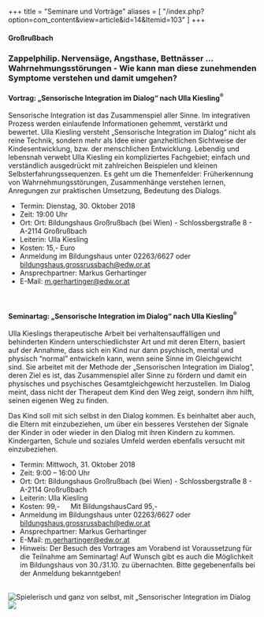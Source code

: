 +++
title = "Seminare und Vorträge"
aliases = [
  "/index.php?option=com_content&view=article&id=14&Itemid=103"
]
+++

<h4><b>Großrußbach</b></h4>

### Zappelphilip. Nervensäge, Angsthase, Bettnässer ... Wahrnehmungsstörungen - Wie kann man diese zunehmenden Symptome verstehen und damit umgehen?

<h4>Vortrag: „Sensorische Integration im Dialog“ nach Ulla Kiesling<sup>&reg;</sup></h4>

Sensorische Integration ist das Zusammenspiel aller Sinne. Im integrativen Prozess werden einlaufende Informationen gehemmt, verstärkt und bewertet. Ulla Kiesling versteht „Sensorische Integration im Dialog“ nicht als reine Technik, sondern mehr als Idee einer ganzheitlichen Sichtweise der Kindesentwicklung, bzw. der menschlichen Entwicklung.
Lebendig und lebensnah verwebt Ulla Kiesling ein kompliziertes Fachgebiet; einfach und verständlich ausgedrückt mit zahlreichen Beispielen und kleinen Selbsterfahrungssequenzen. Es geht um die Themenfelder: Früherkennung von Wahrnehmungsstörungen, Zusammenhänge verstehen lernen, Anregungen zur praktischen Umsetzung, Bedeutung des Dialogs.

  - Termin: Dienstag, 30. Oktober 2018
  - Zeit: 19:00 Uhr
  - Ort: Ort: Bildungshaus Großrußbach (bei Wien) - Schlossbergstraße 8 - A-2114 Großrußbach
  - Leiterin: Ulla Kiesling
  - Kosten: 15,- Euro
  - Anmeldung im Bildungshaus unter 02263/6627 oder [bildungshaus.grossrussbach@edw.or.at](mailto:bildungshaus.grossrussbach@edw.or.at)
  - Ansprechpartner: Markus Gerhartinger
  - E-Mail: [m.gerhartinger@edw.or.at](mailto:m.gerhartinger@edw.or.at)

<br />

<h4>Seminartag: „Sensorische Integration im Dialog“ nach Ulla Kiesling<sup>&reg;</sup></h4>

Ulla Kieslings therapeutische Arbeit bei verhaltensauffälligen und behinderten Kindern unterschiedlichster Art und mit deren Eltern, basiert auf der Annahme, dass sich ein Kind nur dann psychisch, mental und physisch “normal” entwickeln kann, wenn seine Sinne im Gleichgewicht sind.
Sie arbeitet mit der Methode der „Sensorischen Integration im Dialog”, deren Ziel es ist, das Zusammenspiel aller Sinne zu fördern und damit ein physisches und psychisches Gesamtgleichgewicht herzustellen. Im Dialog meint, dass nicht der Therapeut dem Kind den Weg zeigt, sondern ihm hilft, seinen eigenen Weg zu finden.


Das Kind soll mit sich selbst in den Dialog kommen. Es beinhaltet aber auch, die Eltern mit einzubeziehen, um über ein besseres Verstehen der Signale der Kinder in oder wieder in den Dialog mit ihren Kindern zu kommen. Kindergarten, Schule und soziales Umfeld werden ebenfalls versucht mit einzubeziehen.

  - Termin: Mittwoch, 31. Oktober 2018
  - Zeit: 9:00 – 16:00 Uhr
  - Ort: Ort: Bildungshaus Großrußbach (bei Wien) - Schlossbergstraße 8 - A-2114 Großrußbach
  - Leiterin: Ulla Kiesling
  - Kosten: 99,- &emsp; Mit BildungshausCard 95,-
  - Anmeldung im Bildungshaus unter 02263/6627 oder [bildungshaus.grossrussbach@edw.or.at](mailto:bildungshaus.grossrussbach@edw.or.at)
  - Ansprechpartner: Markus Gerhartinger
  - E-Mail: [m.gerhartinger@edw.or.at](mailto:m.gerhartinger@edw.or.at)
  - Hinweis: Der Besuch des Vortrages am Vorabend ist Voraussetzung für die Teilnahme am Seminartag! Auf Wunsch gibt es auch die Möglichkeit im Bildungshaus von 30./31.10. zu übernachten. Bitte gegebenenfalls bei der Anmeldung bekanntgeben!


<br />

<div class="rounded-big">
  <img src="/si-2.jpg" alt="Spielerisch und ganz von selbst, mit „Sensorischer Integration im Dialog" nach Ulla Kiesling®" />
</div>


<img class="photo-big" src="/ulla-kiesling-praxis/ulla-kiesling-praxis-8.jpg" />
